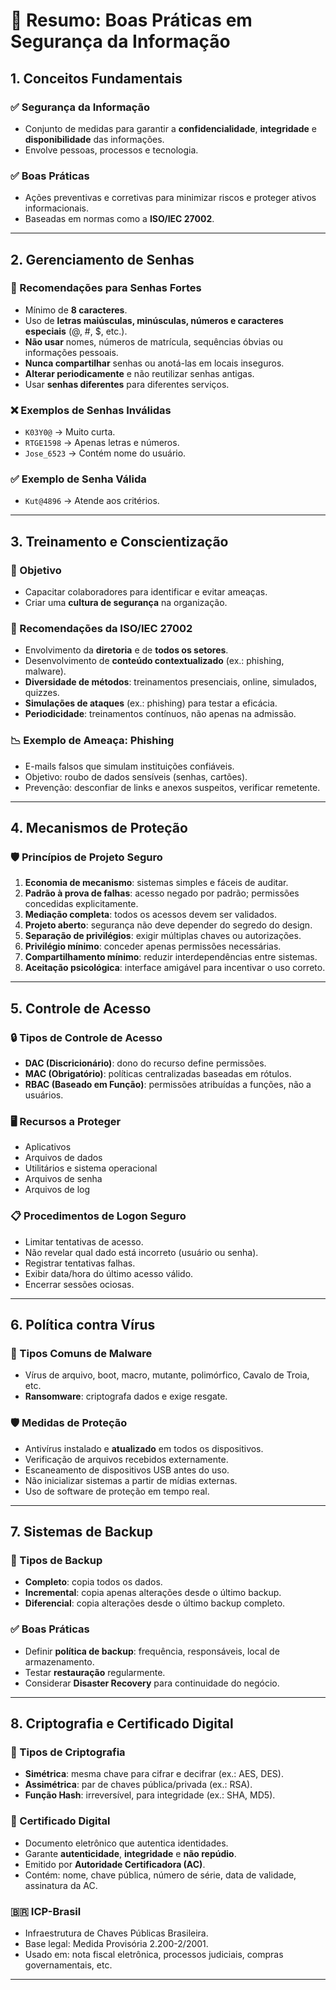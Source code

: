 
# 📘 Resumo: Boas Práticas em Segurança da Informação

## 1. Conceitos Fundamentais

### ✅ Segurança da Informação
- Conjunto de medidas para garantir a **confidencialidade**, **integridade** e **disponibilidade** das informações.
- Envolve pessoas, processos e tecnologia.

### ✅ Boas Práticas
- Ações preventivas e corretivas para minimizar riscos e proteger ativos informacionais.
- Baseadas em normas como a **ISO/IEC 27002**.

---

## 2. Gerenciamento de Senhas

### 🔐 Recomendações para Senhas Fortes
- Mínimo de **8 caracteres**.
- Uso de **letras maiúsculas, minúsculas, números e caracteres especiais** (@, #, $, etc.).
- **Não usar** nomes, números de matrícula, sequências óbvias ou informações pessoais.
- **Nunca compartilhar** senhas ou anotá-las em locais inseguros.
- **Alterar periodicamente** e não reutilizar senhas antigas.
- Usar **senhas diferentes** para diferentes serviços.

### ❌ Exemplos de Senhas Inválidas
- `K03Y0@` → Muito curta.
- `RTGE1598` → Apenas letras e números.
- `Jose_6523` → Contém nome do usuário.

### ✅ Exemplo de Senha Válida
- `Kut@4896` → Atende aos critérios.

---

## 3. Treinamento e Conscientização

### 🎯 Objetivo
- Capacitar colaboradores para identificar e evitar ameaças.
- Criar uma **cultura de segurança** na organização.

### 📌 Recomendações da ISO/IEC 27002
- Envolvimento da **diretoria** e de **todos os setores**.
- Desenvolvimento de **conteúdo contextualizado** (ex.: phishing, malware).
- **Diversidade de métodos**: treinamentos presenciais, online, simulados, quizzes.
- **Simulações de ataques** (ex.: phishing) para testar a eficácia.
- **Periodicidade**: treinamentos contínuos, não apenas na admissão.

### 📉 Exemplo de Ameaça: Phishing
- E-mails falsos que simulam instituições confiáveis.
- Objetivo: roubo de dados sensíveis (senhas, cartões).
- Prevenção: desconfiar de links e anexos suspeitos, verificar remetente.

---

## 4. Mecanismos de Proteção

### 🛡️ Princípios de Projeto Seguro
1. **Economia de mecanismo**: sistemas simples e fáceis de auditar.
2. **Padrão à prova de falhas**: acesso negado por padrão; permissões concedidas explicitamente.
3. **Mediação completa**: todos os acessos devem ser validados.
4. **Projeto aberto**: segurança não deve depender do segredo do design.
5. **Separação de privilégios**: exigir múltiplas chaves ou autorizações.
6. **Privilégio mínimo**: conceder apenas permissões necessárias.
7. **Compartilhamento mínimo**: reduzir interdependências entre sistemas.
8. **Aceitação psicológica**: interface amigável para incentivar o uso correto.

---

## 5. Controle de Acesso

### 🔒 Tipos de Controle de Acesso
- **DAC (Discricionário)**: dono do recurso define permissões.
- **MAC (Obrigatório)**: políticas centralizadas baseadas em rótulos.
- **RBAC (Baseado em Função)**: permissões atribuídas a funções, não a usuários.

### 🖥️ Recursos a Proteger
- Aplicativos
- Arquivos de dados
- Utilitários e sistema operacional
- Arquivos de senha
- Arquivos de log

### 📋 Procedimentos de Logon Seguro
- Limitar tentativas de acesso.
- Não revelar qual dado está incorreto (usuário ou senha).
- Registrar tentativas falhas.
- Exibir data/hora do último acesso válido.
- Encerrar sessões ociosas.

---

## 6. Política contra Vírus

### 🦠 Tipos Comuns de Malware
- Vírus de arquivo, boot, macro, mutante, polimórfico, Cavalo de Troia, etc.
- **Ransomware**: criptografa dados e exige resgate.

### 🛡️ Medidas de Proteção
- Antivírus instalado e **atualizado** em todos os dispositivos.
- Verificação de arquivos recebidos externamente.
- Escaneamento de dispositivos USB antes do uso.
- Não inicializar sistemas a partir de mídias externas.
- Uso de software de proteção em tempo real.

---

## 7. Sistemas de Backup

### 💾 Tipos de Backup
- **Completo**: copia todos os dados.
- **Incremental**: copia apenas alterações desde o último backup.
- **Diferencial**: copia alterações desde o último backup completo.

### ✅ Boas Práticas
- Definir **política de backup**: frequência, responsáveis, local de armazenamento.
- Testar **restauração** regularmente.
- Considerar **Disaster Recovery** para continuidade do negócio.

---

## 8. Criptografia e Certificado Digital

### 🔐 Tipos de Criptografia
- **Simétrica**: mesma chave para cifrar e decifrar (ex.: AES, DES).
- **Assimétrica**: par de chaves pública/privada (ex.: RSA).
- **Função Hash**: irreversível, para integridade (ex.: SHA, MD5).

### 📜 Certificado Digital
- Documento eletrônico que autentica identidades.
- Garante **autenticidade**, **integridade** e **não repúdio**.
- Emitido por **Autoridade Certificadora (AC)**.
- Contém: nome, chave pública, número de série, data de validade, assinatura da AC.

### 🇧🇷 ICP-Brasil
- Infraestrutura de Chaves Públicas Brasileira.
- Base legal: Medida Provisória 2.200-2/2001.
- Usado em: nota fiscal eletrônica, processos judiciais, compras governamentais, etc.

---
